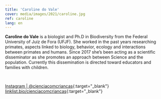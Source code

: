 ```yaml
---
title: 'Caroline do Vale'
cover: media/images/2021/caroline.jpg
ref: caroline
lang: en
---
```


**Caroline do Vale** is a biologist and Ph.D in Biodiversity from the Federal University of Juiz de Fora (UFJF). She worked in the past years researching primates, aspects linked to biology, behavior, ecology and interactions between primates and humans. Since 2017 she’s been acting as a scientific disseminator as she promotes an approach between Science and the population. Currently this dissemination is directed toward educators and families with children.

<br>


[Instagram | @cienciacomcriancas](https://www.instagram.com/cienciacomcriancas/){:target="_blank"}
<br>
[linklist.bio/cienciacomcriancas](https://linklist.bio/cienciacomcriancas){:target="_blank"}
⠀
